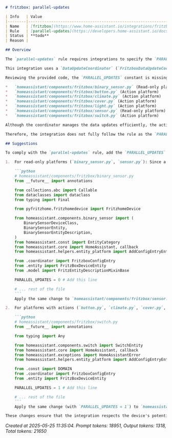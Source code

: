 ```markdown
# fritzbox: parallel-updates

| Info   | Value                                                                    |
|--------|--------------------------------------------------------------------------|
| Name   | [fritzbox](https://www.home-assistant.io/integrations/fritzbox/) |
| Rule   | [parallel-updates](https://developers.home-assistant.io/docs/core/integration-quality-scale/rules/parallel-updates)                                                     |
| Status | **todo**                                                                 |
| Reason |                                                                          |

## Overview

The `parallel-updates` rule requires integrations to specify the `PARALLEL_UPDATES` constant in each platform file (`binary_sensor.py`, `sensor.py`, `switch.py`, etc.). This constant limits the number of simultaneous update requests sent to a device or service, preventing overload.

This integration uses a `DataUpdateCoordinator` (`FritzboxDataUpdateCoordinator` defined in `coordinator.py`) to centralize the polling of data from the FRITZ!Box. The rule states that when a coordinator is used, read-only platforms can set `PARALLEL_UPDATES = 0` because the coordinator handles the data fetching frequency. However, the rule also applies to action calls made by entities (e.g., turning a switch on, setting a climate temperature). These actions are typically independent of the coordinator's polling cycle and might be executed in parallel if not explicitly limited.

Reviewing the provided code, the `PARALLEL_UPDATES` constant is missing from all platform files:

*   `homeassistant/components/fritzbox/binary_sensor.py` (Read-only platform)
*   `homeassistant/components/fritzbox/button.py` (Action platform)
*   `homeassistant/components/fritzbox/climate.py` (Action platform)
*   `homeassistant/components/fritzbox/cover.py` (Action platform)
*   `homeassistant/components/fritzbox/light.py` (Action platform)
*   `homeassistant/components/fritzbox/sensor.py` (Read-only platform)
*   `homeassistant/components/fritzbox/switch.py` (Action platform)

Although the coordinator manages the data updates efficiently, the actions (like `async_turn_on`, `async_set_temperature`, etc.) in files like `switch.py`, `climate.py`, `cover.py`, `light.py`, and `button.py` execute blocking calls via `hass.async_add_executor_job(self.data.set_...)`. If multiple action calls are triggered simultaneously by Home Assistant (e.g., via a script or automation turning on multiple switches), these blocking calls could potentially happen in parallel, potentially overwhelming the FRITZ!Box API. Setting `PARALLEL_UPDATES` on these platforms helps limit this parallelism for action execution.

Therefore, the integration does not fully follow the rule as the `PARALLEL_UPDATES` constant is not defined in any platform file.

## Suggestions

To comply with the `parallel-updates` rule, add the `PARALLEL_UPDATES` constant to the top of each platform file:

1.  For read-only platforms (`binary_sensor.py`, `sensor.py`): Since a `DataUpdateCoordinator` is used for data fetching, set `PARALLEL_UPDATES = 0`. This explicitly signals that platform-level update parallelism is not needed for state updates, as the coordinator handles the rate.

    ```python
    # homeassistant/components/fritzbox/binary_sensor.py
    from __future__ import annotations

    from collections.abc import Callable
    from dataclasses import dataclass
    from typing import Final

    from pyfritzhome.fritzhomedevice import FritzhomeDevice

    from homeassistant.components.binary_sensor import (
        BinarySensorDeviceClass,
        BinarySensorEntity,
        BinarySensorEntityDescription,
    )
    from homeassistant.const import EntityCategory
    from homeassistant.core import HomeAssistant, callback
    from homeassistant.helpers.entity_platform import AddConfigEntryEntitiesCallback

    from .coordinator import FritzboxConfigEntry
    from .entity import FritzBoxDeviceEntity
    from .model import FritzEntityDescriptionMixinBase

    PARALLEL_UPDATES = 0 # Add this line

    # ... rest of the file
    ```
    Apply the same change to `homeassistant/components/fritzbox/sensor.py`.

2.  For platforms with actions (`button.py`, `climate.py`, `cover.py`, `light.py`, `switch.py`): Set `PARALLEL_UPDATES` to a small number, typically `1`, to limit how many action calls for entities on that specific platform can be executed concurrently. This prevents potentially overloading the FRITZ!Box API with simultaneous commands.

    ```python
    # homeassistant/components/fritzbox/switch.py
    from __future__ import annotations

    from typing import Any

    from homeassistant.components.switch import SwitchEntity
    from homeassistant.core import HomeAssistant, callback
    from homeassistant.exceptions import HomeAssistantError
    from homeassistant.helpers.entity_platform import AddConfigEntryEntitiesCallback

    from .const import DOMAIN
    from .coordinator import FritzboxConfigEntry
    from .entity import FritzBoxDeviceEntity

    PARALLEL_UPDATES = 1 # Add this line

    # ... rest of the file
    ```
    Apply the same change (with `PARALLEL_UPDATES = 1`) to `homeassistant/components/fritzbox/button.py`, `homeassistant/components/fritzbox/climate.py`, `homeassistant/components/fritzbox/cover.py`, and `homeassistant/components/fritzbox/light.py`.

These changes ensure that the integration respects the device's potential limitations regarding simultaneous requests for both state updates (handled by the coordinator) and action executions.
```

_Created at 2025-05-25 11:35:04. Prompt tokens: 18951, Output tokens: 1318, Total tokens: 21650_

